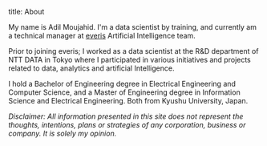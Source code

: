 title: About

My name is Adil Moujahid. I'm a data scientist by training, and currently am a technical manager at [everis](https://www.everis.com/global/en) Artificial Intelligence team.


Prior to joining everis; I worked as a data scientist at the R&D department of NTT DATA in Tokyo where I participated in various initiatives and projects related to data, analytics and artificial Intelligence.

I hold a Bachelor of Engineering degree in Electrical Engineering and Computer Science, and a Master of Engineering degree in Information Science and Electrical Engineering. Both from Kyushu University, Japan.


*Disclaimer: All information presented in this site does not represent the thoughts, intentions, plans or strategies of any corporation, business or company. It is solely my opinion.*